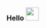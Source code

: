### Hello <img src="https://media3.giphy.com/media/7hHUh8p6oSPCxMFinj/giphy.gif?cid=ecf05e477g31o231t1nebadyiq0lfwbtfm41r8qk7kog7knp&rid=giphy.gif&ct=s" width="30px">

